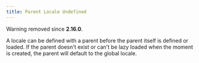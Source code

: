 ```yaml
---
title: Parent Locale Undefined
---
```


Warning removed since **2.16.0**.

A locale can be defined with a parent before the parent itself is defined or loaded. If the parent doesn't exist or can't be lazy loaded when the moment is created, the parent will default to the global locale.
